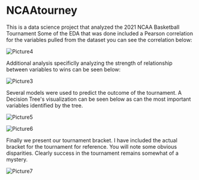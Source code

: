 
# NCAAtourney
This is a data science project that analyzed the 2021 NCAA Basketball Tournament
Some of the EDA that was done included a Pearson correlation for the variables pulled from the dataset you can see the correlation below:

![Picture4](https://user-images.githubusercontent.com/61364738/122485245-7174d380-cfa4-11eb-885c-7f9b37b8f41b.png)



Additional analysis specificlly analyzing the strength of relationship between variables to wins can be seen below:

![Picture3](https://user-images.githubusercontent.com/61364738/122485157-3e324480-cfa4-11eb-8871-56bd15783ea8.png)

Several models were used to predict the outcome of the tournament. A Decision Tree's visualization can be seen below as can the most important variables identified by the tree.

![Picture5](https://user-images.githubusercontent.com/61364738/122485441-eba55800-cfa4-11eb-8c21-2fb757e6a8a1.png)


![Picture6](https://user-images.githubusercontent.com/61364738/122485466-f9f37400-cfa4-11eb-8117-8e54bb60d988.png)


Finally we present our tournament bracket. I have included the actual bracket for the tournament for reference. You will note some obvious disparities. Clearly success in the tournament remains somewhat of a mystery.

![Picture7](https://user-images.githubusercontent.com/61364738/122485556-3d4de280-cfa5-11eb-9e88-9e45893663d4.png)
